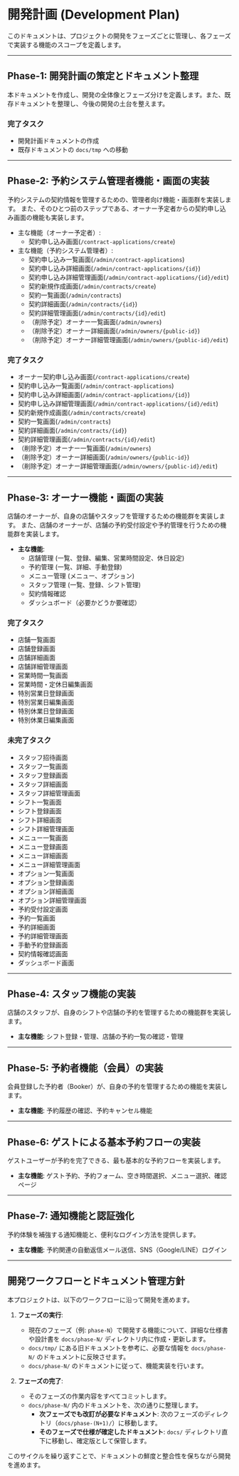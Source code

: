 # 開発計画 (Development Plan)

このドキュメントは、プロジェクトの開発をフェーズごとに管理し、各フェーズで実装する機能のスコープを定義します。

---

## Phase-1: 開発計画の策定とドキュメント整理

本ドキュメントを作成し、開発の全体像とフェーズ分けを定義します。また、既存ドキュメントを整理し、今後の開発の土台を整えます。

### 完了タスク

-   開発計画ドキュメントの作成
-   既存ドキュメントの `docs/tmp` への移動

---

## Phase-2: 予約システム管理者機能・画面の実装

予約システムの契約情報を管理するための、管理者向け機能・画面群を実装します。
また、そのひとつ前のステップである、オーナー予定者からの契約申し込み画面の機能も実装します。

-   主な機能（オーナー予定者）:
    -   契約申し込み画面(`/contract-applications/create`)
-   主な機能（予約システム管理者）:
    -   契約申し込み一覧画面(`/admin/contract-applications`)
    -   契約申し込み詳細画面(`/admin/contract-applications/{id}`)
    -   契約申し込み詳細管理画面(`/admin/contract-applications/{id}/edit`)
    -   契約新規作成画面(`/admin/contracts/create`)
    -   契約一覧画面(`/admin/contracts`)
    -   契約詳細画面(`/admin/contracts/{id}`)
    -   契約詳細管理画面(`/admin/contracts/{id}/edit`)
    -   （削除予定）オーナー一覧画面(`/admin/owners`)
    -   （削除予定）オーナー詳細画面(`/admin/owners/{public-id}`)
    -   （削除予定）オーナー詳細管理画面(`/admin/owners/{public-id}/edit`)

### 完了タスク

-   オーナー契約申し込み画面(`/contract-applications/create`)
-   契約申し込み一覧画面(`/admin/contract-applications`)
-   契約申し込み詳細画面(`/admin/contract-applications/{id}`)
-   契約申し込み詳細管理画面(`/admin/contract-applications/{id}/edit`)
-   契約新規作成画面(`/admin/contracts/create`)
-   契約一覧画面(`/admin/contracts`)
-   契約詳細画面(`/admin/contracts/{id}`)
-   契約詳細管理画面(`/admin/contracts/{id}/edit`)
-   （削除予定）オーナー一覧画面(`/admin/owners`)
-   （削除予定）オーナー詳細画面(`/admin/owners/{public-id}`)
-   （削除予定）オーナー詳細管理画面(`/admin/owners/{public-id}/edit`)

---

## Phase-3: オーナー機能・画面の実装

店舗のオーナーが、自身の店舗やスタッフを管理するための機能群を実装します。
また、店舗のオーナーが、店舗の予約受付設定や予約管理を行うための機能群を実装します。

-   **主な機能**:
    -   店舗管理 (一覧、登録、編集、営業時間設定、休日設定)
    -   予約管理 (一覧、詳細、手動登録)
    -   メニュー管理 (メニュー、オプション)
    -   スタッフ管理 (一覧、登録、シフト管理)
    -   契約情報確認
    -   ダッシュボード（必要かどうか要確認）

### 完了タスク

-   店舗一覧画面
-   店舗登録画面
-   店舗詳細画面
-   店舗詳細管理画面
-   営業時間一覧画面
-   営業時間・定休日編集画面
-   特別営業日登録画面
-   特別営業日編集画面
-   特別休業日登録画面
-   特別休業日編集画面

### 未完了タスク

-   スタッフ招待画面
-   スタッフ一覧画面
-   スタッフ登録画面
-   スタッフ詳細画面
-   スタッフ詳細管理画面
-   シフト一覧画面
-   シフト登録画面
-   シフト詳細画面
-   シフト詳細管理画面
-   メニュー一覧画面
-   メニュー登録画面
-   メニュー詳細画面
-   メニュー詳細管理画面
-   オプション一覧画面
-   オプション登録画面
-   オプション詳細画面
-   オプション詳細管理画面
-   予約受付設定画面
-   予約一覧画面
-   予約詳細画面
-   予約詳細管理画面
-   手動予約登録画面
-   契約情報確認画面
-   ダッシュボード画面

---

## Phase-4: スタッフ機能の実装

店舗のスタッフが、自身のシフトや店舗の予約を管理するための機能群を実装します。

-   **主な機能**: シフト登録・管理、店舗の予約一覧の確認・管理

---

## Phase-5: 予約者機能（会員）の実装

会員登録した予約者（Booker）が、自身の予約を管理するための機能を実装します。

-   **主な機能**: 予約履歴の確認、予約キャンセル機能

---

## Phase-6: ゲストによる基本予約フローの実装

ゲストユーザーが予約を完了できる、最も基本的な予約フローを実装します。

-   **主な機能**: ゲスト予約、予約フォーム、空き時間選択、メニュー選択、確認ページ

---

## Phase-7: 通知機能と認証強化

予約体験を補強する通知機能と、便利なログイン方法を提供します。

-   **主な機能**: 予約関連の自動返信メール送信、SNS（Google/LINE）ログイン

---

## 開発ワークフローとドキュメント管理方針

本プロジェクトは、以下のワークフローに沿って開発を進めます。

1.  **フェーズの実行**:

    -   現在のフェーズ（例: `phase-N`）で開発する機能について、詳細な仕様書や設計書を `docs/phase-N/` ディレクトリ内に作成・更新します。
    -   `docs/tmp/` にある旧ドキュメントを参考に、必要な情報を `docs/phase-N/` のドキュメントに反映させます。
    -   `docs/phase-N/` のドキュメントに従って、機能実装を行います。

2.  **フェーズの完了**:
    -   そのフェーズの作業内容をすべてコミットします。
    -   `docs/phase-N/` 内のドキュメントを、次の通りに整理します。
        -   **次フェーズでも改訂が必要なドキュメント**: 次のフェーズのディレクトリ（`docs/phase-(N+1)/`）に移動します。
        -   **そのフェーズで仕様が確定したドキュメント**: `docs/` ディレクトリ直下に移動し、確定版として保管します。

このサイクルを繰り返すことで、ドキュメントの鮮度と整合性を保ちながら開発を進めます。
